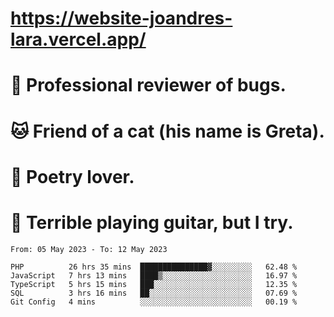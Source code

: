 # https://website-joandres-lara.vercel.app/
# 🐛 Professional reviewer of bugs.
# 🐱 Friend of a cat (his name is Greta).
# 📜 Poetry lover.
# 🎸 Terrible playing guitar, but I try.

<!--START_SECTION:waka-->

```text
From: 05 May 2023 - To: 12 May 2023

PHP          26 hrs 35 mins  ███████████████▓░░░░░░░░░   62.48 %
JavaScript   7 hrs 13 mins   ████▒░░░░░░░░░░░░░░░░░░░░   16.97 %
TypeScript   5 hrs 15 mins   ███░░░░░░░░░░░░░░░░░░░░░░   12.35 %
SQL          3 hrs 16 mins   ██░░░░░░░░░░░░░░░░░░░░░░░   07.69 %
Git Config   4 mins          ░░░░░░░░░░░░░░░░░░░░░░░░░   00.19 %
```

<!--END_SECTION:waka-->
